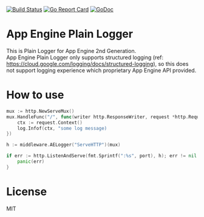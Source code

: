 [![Build Status](https://travis-ci.org/emahiro/ae-plain-logger.svg?branch=master)](https://travis-ci.org/emahiro/ae-plain-logger)
[![Go Report Card](https://goreportcard.com/badge/github.com/emahiro/ae-plain-logger)](https://goreportcard.com/report/github.com/emahiro/ae-plain-logger)
[![GoDoc](https://godoc.org/github.com/emahiro/ae-plain-logger?status.svg)](https://godoc.org/github.com/emahiro/ae-plain-logger)


# App Engine Plain Logger
This is Plain Logger for App Engine 2nd Generation.  
App Engine Plain Logger only supports structured logging (ref: https://cloud.google.com/logging/docs/structured-logging), so this does not support logging experience which proprietary App Engine API provided.

# How to use

```go
mux := http.NewServeMux()
mux.HandleFunc("/", func(writer http.ResponseWriter, request *http.Request) {
    ctx := request.Context()
    log.Infof(ctx, "some log message)
})

h := middleware.AELogger("ServeHTTP")(mux)

if err := http.ListenAndServe(fmt.Sprintf(":%s", port), h); err != nil {
    panic(err)
}
```

# License
MIT

